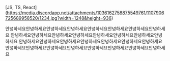 [JS, TS, React]
(https://media.discordapp.net/attachments/1036162758875549761/1107906725689958520/1234.jpg?width=1248&height=936)

안녕하세요안녕하세요안녕하세요안녕하세요안녕하세요안녕하세요안녕하세요안녕하세요
안녕하세요안녕하세요안녕하세요안녕하세요안녕하세요안녕하세요안녕하세요안녕하세요
안녕하세요안녕하세요안녕하세요안녕하세요안녕하세요안녕하세요안녕하세요
안녕하세요안녕하세요안녕하세요안녕하세요안녕하세요안녕하세요안녕하세요안녕하세요
